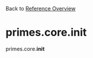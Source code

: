 
Back to [Reference Overview](https://github.com)

# primes.core.__init__

primes.core.__init__

<br>


```python

```

